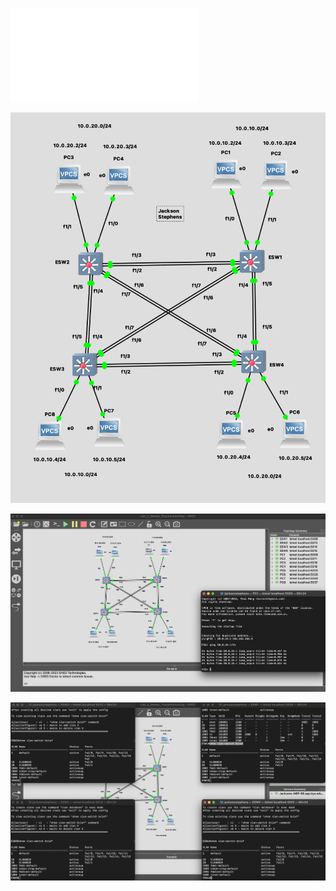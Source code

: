 

![Lab Instructions PDF: ](images/ITC_247_Lab_4_Updated.pdf)

![Network Topology](images/network.png)
<br>

![Ping Test](images/ping-test.png)
<br>

![Vlan-Switch Brief](images/show-vlan-switch-brief.png)
<br>